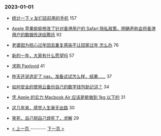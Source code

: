 ### 2023-01-01 
- [统计一下 v 友们目前用的手机](https://www.v2ex.com/t/905828) 157
- [Apple 苹果偷偷修改了针对香港用户的 Safari 隐私政策，明确声称会将香港用户的数据传送给腾讯](https://www.v2ex.com/t/905897) 92
- [老婆因为担心过年回去重复感染不让回家过年 怎么办](https://www.v2ex.com/t/905903) 76
- [新的一年，大家有什么愿望吗](https://www.v2ex.com/t/905848) 57
- [求购 Paxlovid](https://www.v2ex.com/t/905877) 41
- [昨天还说选定了 nas，准备试试怎么样，结果……](https://www.v2ex.com/t/905908) 37
- [如何安全的使用云备份自己的数字钱包助记词？](https://www.v2ex.com/t/905861) 34
- [凭 Apple 的实力 Macbook Air 应该是能做到 1kg 以下的](https://www.v2ex.com/t/905869) 31
- [这几年来，感觉人生毫无出路](https://www.v2ex.com/t/905915) 30
- [笑死，自己把自己焊死了，求解](https://www.v2ex.com/t/905878) 29 

- [ < 上一页 ](https://github.com/able8/v2ex-hot-record/blob/master/2022-12-31.md) -------- [ 下一页 > ](https://github.com/able8/v2ex-hot-record/blob/master/2023-01-02.md)